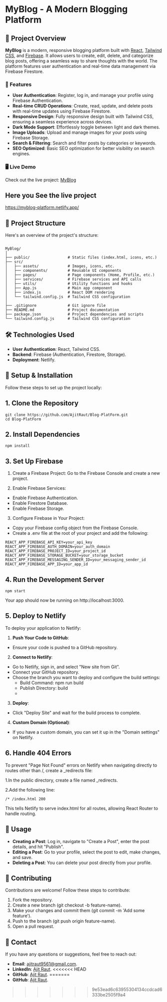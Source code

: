 # MyBlog - A Modern Blogging Platform

## 🚀 Project Overview

**MyBlog** is a modern, responsive blogging platform built with [React](https://reactjs.org/), [Tailwind CSS](https://tailwindcss.com/), and [Firebase](https://firebase.google.com/). It allows users to create, edit, delete, and categorize blog posts, offering a seamless way to share thoughts with the world. The platform features user authentication and real-time data management via Firebase Firestore.

### 🌟 Features

- **User Authentication**: Register, log in, and manage your profile using Firebase Authentication.
- **Real-time CRUD Operations**: Create, read, update, and delete posts with real-time updates using Firebase Firestore.
- **Responsive Design**: Fully responsive design built with Tailwind CSS, ensuring a seamless experience across devices.
- **Dark Mode Support**: Effortlessly toggle between light and dark themes.
- **Image Uploads**: Upload and manage images for your posts using Firebase Storage.
- **Search & Filtering**: Search and filter posts by categories or keywords.
- **SEO Optimized**: Basic SEO optimization for better visibility on search engines.


### 🖥️ Live Demo

Check out the live project: [MyBlog](https://myblog-platform.netlify.app/)

## Here you See the live project 

https://myblog-platform.netlify.app/
  
## 📂 Project Structure

Here's an overview of the project's structure:

```plaintext

MyBlog/
│
├── public/                 # Static files (index.html, icons, etc.)
├── src/
│   ├── assets/             # Images, icons, etc.
│   ├── components/         # Reusable UI components
│   ├── pages/              # Page components (Home, Profile, etc.)
│   ├── services/           # Firebase services and API calls
│   ├── utils/              # Utility functions and hooks
│   ├── App.js              # Main app component
│   ├── index.js            # React DOM rendering
│   └── tailwind.config.js  # Tailwind CSS configuration
│
├── .gitignore              # Git ignore file
├── README.md               # Project documentation
├── package.json            # Project dependencies and scripts
└── tailwind.config.js      # Tailwind CSS configuration

```

## 🛠️ Technologies Used

- **User Authentication**: React, Tailwind CSS.
- **Backend**: Firebase (Authentication, Firestore, Storage).
- **Deployment**: Netlify.

## 🔧 Setup & Installation
Follow these steps to set up the project locally:

## 1. Clone the Repository
```plaintext
git clone https://github.com/AjitRaut/Blog-PlatForm.git
cd Blog-PlatForm
```

## 2. Install Dependencies
```plaintext
npm install
```

## 3. Set Up Firebase
   
1. Create a Firebase Project: Go to the Firebase Console and create a new project.

2. Enable Firebase Services:

- Enable Firebase Authentication.
- Enable Firestore Database.
- Enable Firebase Storage.

3. Configure Firebase in Your Project:

- Copy your Firebase config object from the Firebase Console.
- Create a .env file at the root of your project and add the following:

```plaintext
REACT_APP_FIREBASE_API_KEY=your_api_key
REACT_APP_FIREBASE_AUTH_DOMAIN=your_auth_domain
REACT_APP_FIREBASE_PROJECT_ID=your_project_id
REACT_APP_FIREBASE_STORAGE_BUCKET=your_storage_bucket
REACT_APP_FIREBASE_MESSAGING_SENDER_ID=your_messaging_sender_id
REACT_APP_FIREBASE_APP_ID=your_app_id
```

## 4. Run the Development Server

```plaintext
npm start
```

Your app should now be running on http://localhost:3000.

## 5. Deploy to Netlify
To deploy your application to Netlify:

1. **Push Your Code to GitHub**:
- Ensure your code is pushed to a GitHub repository.
  
2. **Connect to Netlify**:

- Go to Netlify, sign in, and select "New site from Git".
- Connect your GitHub repository.
- Choose the branch you want to deploy and configure the build settings:
  - Build Command: npm run build
  - Publish Directory: build
  - 
3. **Deploy**:

- Click "Deploy Site" and wait for the build process to complete.
  
4. **Custom Domain (Optional)**:

- If you have a custom domain, you can set it up in the "Domain settings" on Netlify.
  
## 6. Handle 404 Errors

To prevent "Page Not Found" errors on Netlify when navigating directly to routes other than /, create a _redirects file:

1.In the public directory, create a file named _redirects.

2.Add the following line:
```plaintext
/* /index.html 200
```

This tells Netlify to serve index.html for all routes, allowing React Router to handle routing.

## 📖 Usage

- **Creating a Post**: Log in, navigate to "Create a Post", enter the post details, and hit "Publish".
- **Editing a Post**: Go to your profile, select the post to edit, make changes, and save.
- **Deleting a Post**: You can delete your post directly from your profile.

## 🤝 Contributing
Contributions are welcome! Follow these steps to contribute:

1. Fork the repository.
2. Create a new branch (git checkout -b feature-name).
3. Make your changes and commit them (git commit -m 'Add some feature').
4. Push to the branch (git push origin feature-name).
5. Open a pull request.

## 📧 Contact
If you have any questions or suggestions, feel free to reach out:

- **Email**: ajitraut9561@gmail.com.
- **LinkedIn**:  [Ajit Raut](https://www.linkedin.com/in/ajit-raut-b1254222a/).
<<<<<<< HEAD
- **GitHub**: [Ajit Raut](https://github.com/AjitRaut).
=======
- **GitHub**: [Ajit Raut](https://github.com/AjitRaut).
>>>>>>> 9e53ead6c63955304134ccdcad6333be2505f9a4
